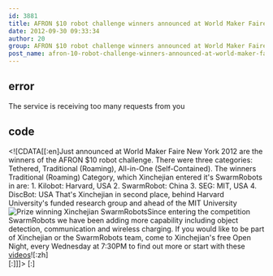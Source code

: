 ```yaml
---
id: 3881
title: AFRON $10 robot challenge winners announced at World Maker Faire New York 2012
date: 2012-09-30 09:33:34
author: 20
group: AFRON $10 robot challenge winners announced at World Maker Faire New York 2012
post_name: afron-10-robot-challenge-winners-announced-at-world-maker-faire-new-york-2012
---
```


## error
The service is receiving too many requests from you

## code
 <!\[CDATA\[\[:en\]Just announced at World Maker Faire New York 2012 are the winners of the AFRON $10 robot challenge. There were three categories: Tethered, Traditional (Roaming), All-in-One (Self-Contained). The winners Traditional (Roaming) Category, which Xinchejian entered it's SwarmRobots in are:
1\. Kilobot: Harvard, USA 2\. SwarmRobot: China 3\. SEG: MIT, USA 4\. DiscBot: USA
That's Xinchejian in second place, behind Harvard University's funded research group and ahead of the MIT University![![Prize winning Xinchejian SwarmRobots](http://xinchejian.com/wp-content/uploads/2012/09/XinchejianSwarmRobots-2012-09-28-800x-300x222.jpg "Prize winning Xinchejian SwarmRobots")](http://xinchejian.com/2012/09/30/afron-10-robot-challenge-winners-announced-at-world-maker-faire-new-york-2012/xinchejianswarmrobots-2012-09-28-800x/)Since entering the competition SwarmRobots we have been adding more capability including object detection, communication and wireless charging. If you would like to be part of Xinchejian or the SwarmRobots team, come to Xinchejian's free Open Night, every Wednesday at 7:30PM to find out more or start with these [videos](http://www.soku.com/search%5Fvideo/q%5Fspanner888 "XinCheJian SwarmRobot videos")!\[:zh\]  
\[:\]\]\]> \[:\]
